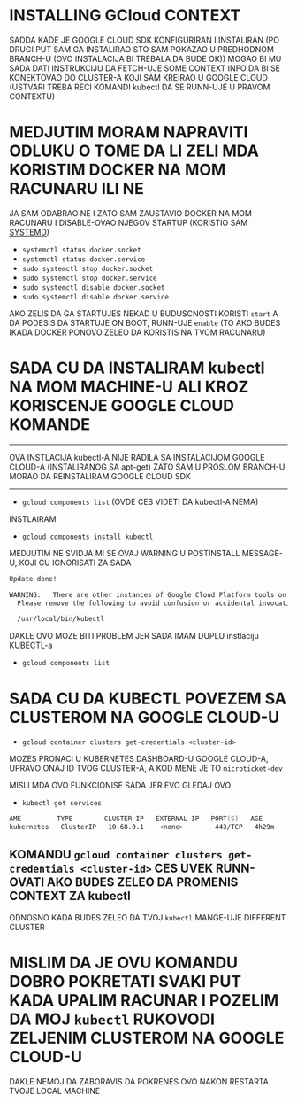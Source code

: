 # INSTALLING GCloud CONTEXT

SADDA KADE JE GOOGLE CLOUD SDK KONFIGURIRAN I INSTALIRAN (PO DRUGI PUT SAM GA INSTALIRAO STO SAM POKAZAO U PREDHODNOM BRANCH-U (OVO INSTALACIJA BI TREBALA DA BUDE OK)) MOGAO BI MU SADA DATI INSTRUKCIJU DA FETCH-UJE SOME CONTEXT INFO DA BI SE KONEKTOVAO DO CLUSTER-A KOJI SAM KREIRAO U GOOGLE CLOUD (USTVARI TREBA RECI KOMANDI kubectl DA SE RUNN-UJE U PRAVOM CONTEXTU)

# MEDJUTIM MORAM NAPRAVITI ODLUKU O TOME DA LI ZELI MDA KORISTIM DOCKER NA MOM RACUNARU ILI NE

JA SAM ODABRAO NE I ZATO SAM ZAUSTAVIO DOCKER NA MOM RACUNARU I DISABLE-OVAO NJEGOV STARTUP (KORISTIO SAM [SYSTEMD](https://askubuntu.com/questions/19320/how-to-enable-or-disable-services))

- `systemctl status docker.socket`
- `systemctl status docker.service`
- `sudo systemctl stop docker.socket`
- `sudo systemctl stop docker.service`
- `sudo systemctl disable docker.socket`
- `sudo systemctl disable docker.service`

AKO ZELIS DA GA STARTUJES NEKAD U BUDUSCNOSTI KORISTI `start` A DA PODESIS DA STARTUJE ON BOOT, RUNN-UJE `enable` (TO AKO BUDES IKADA DOCKER PONOVO ZELEO DA KORISTIS NA TVOM RACUNARU)

# SADA CU DA INSTALIRAM kubectl NA MOM MACHINE-U ALI KROZ KORISCENJE GOOGLE CLOUD KOMANDE

***

OVA INSTLACIJA kubectl-A NIJE RADILA SA INSTALACIJOM GOOGLE CLOUD-A (INSTALIRANOG SA apt-get) ZATO SAM U PROSLOM BRANCH-U MORAO DA REINSTALIRAM GOOGLE CLOUD SDK

***

- `gcloud components list` (OVDE CES VIDETI DA kubectl-A NEMA)

INSTLAIRAM

- `gcloud components install kubectl`

MEDJUTIM NE SVIDJA MI SE OVAJ WARNING U POSTINSTALL MESSAGE-U, KOJI CU IGNORISATI ZA SADA

```zsh
Update done!

WARNING:   There are other instances of Google Cloud Platform tools on your system PATH.
  Please remove the following to avoid confusion or accidental invocation:

  /usr/local/bin/kubectl
```

DAKLE OVO MOZE BITI PROBLEM JER SADA IMAM DUPLU instlaciju KUBECTL-a

- `gcloud components list`

# SADA CU DA KUBECTL POVEZEM SA CLUSTEROM NA GOOGLE CLOUD-U

- `gcloud container clusters get-credentials <cluster-id>`

MOZES PRONACI U KUBERNETES DASHBOARD-U GOOGLE CLOUD-A, UPRAVO ONAJ ID TVOG CLUSTER-A, A KOD MENE JE TO `microticket-dev`

MISLI MDA OVO FUNKCIONISE SADA JER EVO GLEDAJ OVO

- `kubectl get services`

```zsh
AME         TYPE        CLUSTER-IP   EXTERNAL-IP   PORT(S)   AGE
kubernetes   ClusterIP   10.68.0.1    <none>        443/TCP   4h29m
```

## KOMANDU `gcloud container clusters get-credentials <cluster-id>` CES UVEK RUNN-OVATI AKO BUDES ZELEO DA PROMENIS CONTEXT ZA kubectl

ODNOSNO KADA BUDES ZELEO DA TVOJ `kubectl` MANGE-UJE DIFFERENT CLUSTER 

# MISLIM DA JE OVU KOMANDU DOBRO POKRETATI SVAKI PUT KADA UPALIM RACUNAR I POZELIM DA MOJ `kubectl` RUKOVODI ZELJENIM CLUSTEROM NA GOOGLE CLOUD-U

DAKLE NEMOJ DA ZABORAVIS DA POKRENES OVO NAKON RESTARTA TVOJE LOCAL MACHINE
